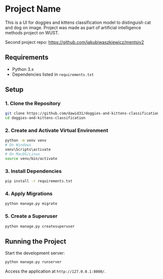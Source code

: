 # Project Name

This is a UI for doggies and kittens classification model to distinguish cat and dog on image.
Project was made as part of artificial intelligence methods project on WUST.

Second project repo:
https://github.com/jakubiwaszkiewicz/mentsiv2

## Requirements

- Python 3.x
- Dependencies listed in `requirements.txt`

## Setup

### 1. Clone the Repository

```sh
git clone https://github.com/dawid31/doggies-and-kittens-classification
cd doggies-and-kittens-classification
```

### 2. Create and Activate Virtual Environment

```sh
python -m venv venv
# On Windows
venv\Scripts\activate
# On MacOS/Linux
source venv/bin/activate
```

### 3. Install Dependencies

```sh
pip install -r requirements.txt
```

### 4. Apply Migrations

```sh
python manage.py migrate
```

### 5. Create a Superuser

```sh
python manage.py createsuperuser
```

## Running the Project

Start the development server:

```sh
python manage.py runserver
```

Access the application at `http://127.0.0.1:8000/`.

